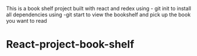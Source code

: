 This is a book shelf project built with react and redex
using - git init to install all dependencies
using -git start to view the bookshelf and pick up the book you want to read
# React-project-book-shelf
